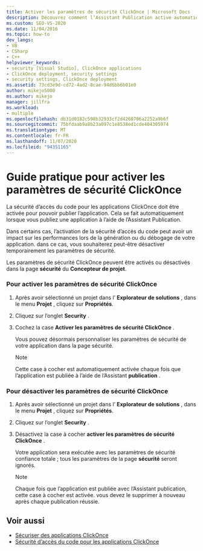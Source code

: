 ```yaml
---
title: Activer les paramètres de sécurité ClickOnce | Microsoft Docs
description: Découvrez comment l’Assistant Publication active automatiquement la sécurité d’accès du code pour les applications ClickOnce pour publier l’application.
ms.custom: SEO-VS-2020
ms.date: 11/04/2016
ms.topic: how-to
dev_langs:
- VB
- CSharp
- C++
helpviewer_keywords:
- security [Visual Studio], ClickOnce applications
- ClickOnce deployment, security settings
- security settings, ClickOnce deployment
ms.assetid: 73cd3e9d-cd72-4ad2-8cae-94d6bb6b01e0
author: mikejo5000
ms.author: mikejo
manager: jillfra
ms.workload:
- multiple
ms.openlocfilehash: db31d0182c598b32933cf2d4260706a2252a9b6f
ms.sourcegitcommit: 75bfdaab9a8b23a097c1e8538ed1cde404305974
ms.translationtype: MT
ms.contentlocale: fr-FR
ms.lasthandoff: 11/07/2020
ms.locfileid: "94351165"
---
```

# <a name="how-to-enable-clickonce-security-settings"></a>Guide pratique pour activer les paramètres de sécurité ClickOnce
La sécurité d’accès du code pour les applications ClickOnce doit être activée pour pouvoir publier l’application. Cela se fait automatiquement lorsque vous publiez une application à l’aide de l’Assistant Publication.

 Dans certains cas, l’activation de la sécurité d’accès du code peut avoir un impact sur les performances lors de la génération ou du débogage de votre application. dans ce cas, vous souhaiterez peut-être désactiver temporairement les paramètres de sécurité.

 Les paramètres de sécurité ClickOnce peuvent être activés ou désactivés dans la page **sécurité** du **Concepteur de projet**.

### <a name="to-enable-clickonce-security-settings"></a>Pour activer les paramètres de sécurité ClickOnce

1. Après avoir sélectionné un projet dans l’ **Explorateur de solutions** , dans le menu **Projet** , cliquez sur **Propriétés**.

2. Cliquez sur l’onglet **Security** .

3. Cochez la case **Activer les paramètres de sécurité ClickOnce** .

     Vous pouvez désormais personnaliser les paramètres de sécurité de votre application dans la page sécurité.

    > [!NOTE]
    > Cette case à cocher est automatiquement activée chaque fois que l’application est publiée à l’aide de l’Assistant **publication** .

### <a name="to-disable-clickonce-security-settings"></a>Pour désactiver les paramètres de sécurité ClickOnce

1. Après avoir sélectionné un projet dans l’ **Explorateur de solutions** , dans le menu **Projet** , cliquez sur **Propriétés**.

2. Cliquez sur l’onglet **Security** .

3. Désactivez la case à cocher **activer les paramètres de sécurité ClickOnce** .

     Votre application sera exécutée avec les paramètres de sécurité confiance totale ; tous les paramètres de la page **sécurité** seront ignorés.

    > [!NOTE]
    > Chaque fois que l’application est publiée avec l’Assistant publication, cette case à cocher est activée. vous devez le supprimer à nouveau après chaque publication réussie.

## <a name="see-also"></a>Voir aussi
- [Sécuriser des applications ClickOnce](../deployment/securing-clickonce-applications.md)
- [Sécurité d’accès du code pour les applications ClickOnce](../deployment/code-access-security-for-clickonce-applications.md)
